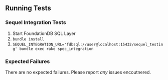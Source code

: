 ## Running Tests

### Sequel Integration Tests

1. Start FoundationDB SQL Layer
2. `bundle install`
4. `SEQUEL_INTEGRATION_URL='fdbsql://user@localhost:15432/sequel_testing' bundle exec rake spec_integration`

### Expected Failures

There are no expected failures. Please report *any* issues encoutnered.

